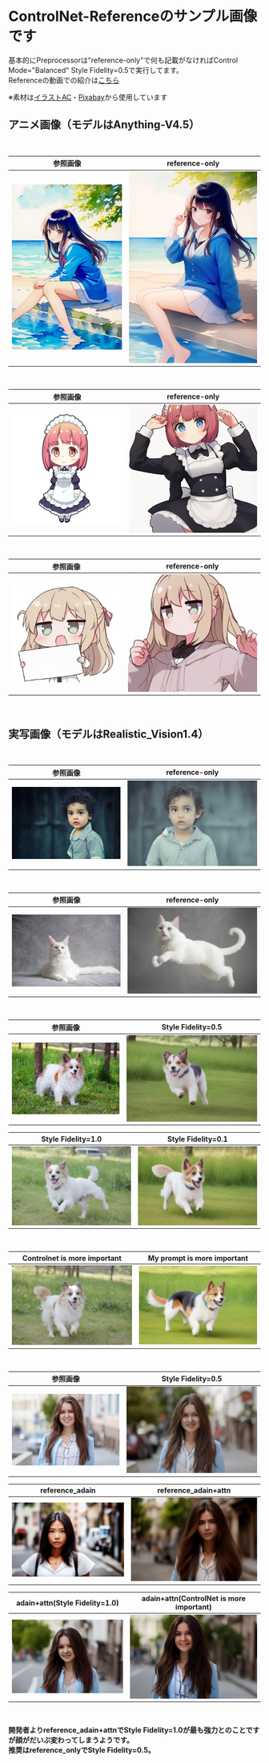 # **ControlNet-Referenceのサンプル画像です**
基本的にPreprocessorは"reference-only"で何も記載がなければControl Mode="Balanced" Style Fidelity=0.5で実行してます。
<br>
Referenceの動画での紹介は[こちら](https://youtu.be/rVUXf823o6Q)

※素材は[イラストAC](https://www.ac-illust.com/)・[Pixabay](https://pixabay.com/)から使用しています

## **アニメ画像（モデルはAnything-V4.5）**
<br>

|  参照画像 |  reference-only  |
| ---- | ---- |
|  ![](images/anime.jpg)  |  ![](images/anime-only.png) |
<br>

|  参照画像 |  reference-only  |
| ---- | ---- |
|  ![](images/anime-maid.jpg)  |  ![](images/anime-maid-only.png) |
<br>

|  参照画像 |  reference-only  |
| ---- | ---- |
|  ![](images/anime-sd.jpg)  |  ![](images/anime-sd-only.png) |
<br>

## **実写画像（モデルはRealistic_Vision1.4）**
<br>

|  参照画像 |  reference-only  |
| ---- | ---- |
|  ![](images/child.jpg)  |  ![](images/child-only.png) |
<br>

|  参照画像 |  reference-only  |
| ---- | ---- |
|  ![](images/cat.jpg)  |  ![](images/cat-only.png) |
<br>

|  参照画像 |  Style Fidelity=0.5  |
| ---- | ---- |
|  ![](images/dog.jpg)  |  ![](images/dog-only-bl.png) |

|  Style Fidelity=1.0 |  Style Fidelity=0.1  |
| ---- | ---- |
|  ![](images/dog-only-SF1.0.png)  |  ![](images/dog-only-SF0.1.png) |
<br>

|  Controlnet is more important |  My prompt is more important  |
| ---- | ---- |
|  ![](images/dog-only-ci.png)  |  ![](images/dog-only-pi.png) |
<br>

|  参照画像 |  Style Fidelity=0.5  |
| ---- | ---- |
|  ![](images/woman.jpg)  |  ![](images/woman-only-bl.png) |

|  reference_adain |  reference_adain+attn  |
| ---- | ---- |
|  ![](images/woman-adain.png)  |  ![](images/woman-adain-attn.png) |

|  adain+attn(Style Fidelity=1.0) |  adain+attn(ControlNet is more important)  |
| ---- | ---- |
|  ![](images/woman-adain-attn-SF1.0.png)  |  ![](images/woman-adain-attn-ci.png) |
<br>

**開発者よりreference_adain+attnでStyle Fidelity=1.0が最も強力とのことですが顔がだいぶ変わってしまうようです。**
<br>
**推奨はreference_onlyでStyle Fidelity=0.5。**